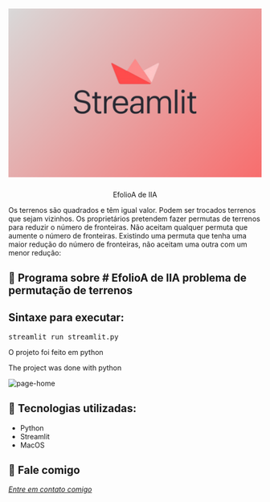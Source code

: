 <h1 align="center">
    <img width="600" src="streamlit.jpg" />
</h1>


<p align="center">
EfolioA de IIA
    
Os terrenos são quadrados e têm igual valor. Podem ser trocados terrenos que sejam vizinhos. Os proprietários pretendem fazer permutas de terrenos para reduzir o número de fronteiras. Não aceitam qualquer permuta que aumente o número de fronteiras. Existindo uma permuta que tenha uma maior redução do número de fronteiras, não aceitam uma outra com um menor redução:
</p>

📌 Programa sobre # EfolioA de IIA
problema de permutação de terrenos
------------------


## Sintaxe para executar:
<pre>streamlit run streamlit.py </pre>

 
O projeto foi feito em python


The project was done with python


<img src="iaa.gif" alt="page-home">


🔧 Tecnologias utilizadas:
------------------

- Python
- Streamlit
- MacOS

💬 Fale comigo
------------------
[*Entre em contato comigo*](https://www.linkedin.com/in/ivo-baptista-3712144/)

